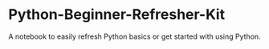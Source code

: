 # Python-Beginner-Refresher-Kit
A notebook to easily refresh Python basics or get started with using Python.






